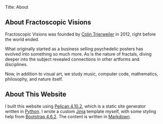 Title: About

## About Fractoscopic Visions

Fractoscopic Visions was founded by [Colin Trierweiler](colin-trierweiler.html) in 2012, right before the world ended.

What originally started as a business selling psychedelic posters has evolved into something so much more.  As is the nature of fractals, diving deeper into the subject revealed connections in other artforms and disciplines.

Now, in addition to visual art, we study music, computer code, mathematics, philosophy, and nature itself.

## About This Website

I built this website using [Pelican 4.10.2](http://getpelican.com), which is a static site generator written in [Python](https://python.org).  I wrote a custom [Jinja](https://jinja.palletsprojects.com) template myself, with some styling help from [Bootstrap 4.6.2](https://getbootstrap.com).  The content is written in [Markdown](https://daringfireball.net/projects/markdown/).

